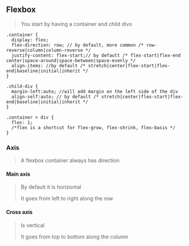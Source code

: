 ## Flexbox

> You start by having a container and child divs
>
```
.container {
  display: flex;
  flex-direction: row; // by default, more common /* row-reverse|column|column-reverse */
  justify-content: flex-start;// by default /* flex-start|flex-end center|space-around|space-between|space-evenly */
  align-items: //by default /* stretch|center|flex-start|flex-end|baseline|initial|inherit */
}
```

```
.child-div {
  margin-left:auto; //will add margin on the left side of the div
  align-self:auto; // by default /* stretch|center|flex-start|flex-end|baseline|initial|inherit */
}
```

```
.container > div {
  flex: 1;
  /*flex is a shortcut for flex-grow, flex-shrink, flex-basis */
}
```

### Axis
> A flexbox container always has direction
> 

#### Main axis
> By default it is horizontal 
>
> It goes from left to right along the row

#### Cross axis
> Is vertical 
>
> It goes from top to bottom along the column
